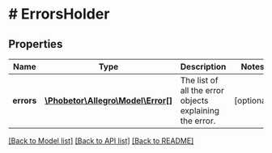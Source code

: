 # # ErrorsHolder

## Properties

Name | Type | Description | Notes
------------ | ------------- | ------------- | -------------
**errors** | [**\Phobetor\Allegro\Model\Error[]**](Error.md) | The list of all the error objects explaining the error. | [optional]

[[Back to Model list]](../../README.md#models) [[Back to API list]](../../README.md#endpoints) [[Back to README]](../../README.md)
